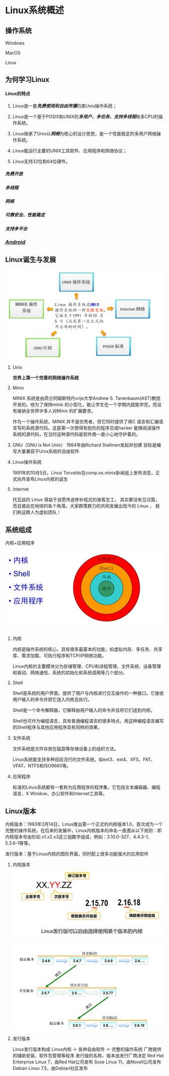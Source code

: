 # Linux系统概述  

## 操作系统

Windows

MacOS

Linux

## 为何学习Linux

#### Linux的特点

1. Linux是一套***免费使用和自由传播***的类Unix操作系统；

2. Linux是一个基于POSIX和UNIX的***多用户、多任务、支持多线程***和多CPU的操作系统。

3. Linux继承了Unix以***网络***为核心的设计思想，是一个性能稳定的多用户网络操作系统。

4. Linux能运行主要的UNIX工具软件、应用程序和网络协议；

5. Linux支持32位和64位硬件。

##### 免费开放

##### 多线程

##### 网络

##### 可靠安全、性能稳定

##### 支持多平台

### ***<u>Android</u>***

## Linux诞生与发展

![parts](./Overview/parts.png)

1. Unix

   **世界上第一个完善的网络操作系统**

2. Minix

   MINIX 系统是由荷兰阿姆斯特丹vrije大学Andrew S. Tanenbaum(AST)教授开发的。他为了保持minix 的小型化，能让学生在一个学期内就能学完，而没有接纳全世界许多人对Minix 的扩展要求。

   作为一个操作系统，MINIX 并不是优秀者，但它同时提供了用C 语言和汇编语言写的系统源代码。这是第一次使得有抱负的程序员或hacker 能够阅读操作系统的源代码，在当时这种源代码是软件商一直小心地守护着的。

3. GNU（GNU is Not Unix） 
   1984年由Richard Stallman发起并创建
   目标是编写大量兼容于Unix系统的自由软件

4. Linux操作系统

   1991年的10月5日，Linus Torvalds在comp.os.minix新闻组上发布消息，正式向外宣布Linux内核的诞生

5. Internet

   托瓦兹的 Linux 得益于自愿传送修补程式的骇客志工， 其实都没有见过面，而且彼此在地球的各个角落，大家群策群力的共同发展出现今的 Linux ， 我们称这群人为虚拟团队！

## 系统组成

内核+应用程序

![linux](./Overview/linux.png)

1. 内核

   内核是操作系统的核心，具有很多最基本的功能，如虚拟内存、多任务、共享库、需求加载、可执行程序和TCP/IP网络功能。

   Linux内核的主要模块分为存储管理、CPU和进程管理、文件系统、设备管理和驱动、网络通信、系统的初始化和系统调用等几个部分。

2. Shell

   Shell是系统的用户界面，提供了用户与内核进行交互操作的一种接口。它接收用户输入的命令并把它送入内核去执行。

   Shell是一个命令解释器，它解释由用户输入的命令并且将它们送到内核。

   Shell也可作为编程语言，具有普通编程语言的很多特点，用这种编程语言编写的Shell程序与其他应用程序具有同样的效果。 

3. 文件系统

   文件系统是文件存放在磁盘等存储设备上的组织方法。

    Linux系统能支持多种目前流行的文件系统，如ext3、ext4、XFS、FAT、VFAT、NTFS和ISO9660等。 

4. 应用程序

   标准的Linux系统都有一套称为应用程序的程序集，它包括文本编辑器、编程语言、X Window、办公软件和Internet工具等。 

## Linux版本

内核版本：1993年3月14日，Linux推出第一个正式的内核版本1.0，首次成为一个完整的操作系统，在后来的发展中，Linux内核版本的命名一直遵从以下规则：即内核版本号由形如 x1.x2.x3这三组数字组成，例如：3.10.0-327、4.4.3-1、5.3.6-1等等。

发行版本：基于Linux内核的图形界面，同时配上很多功能强大的应用软件

1. 内核版本

   ![kernel](./Overview/kernel.png)

   ![process](./Overview/process.png)

2. 发行版本

   Linux发行版本构成
   Linux内核 ＋ 各种自由软件 ＝ 完整的操作系统
   厂商提供的辅助安装、软件包管理等程序
   发行版的名称、版本由发行厂商决定
   Red Hat Enterprise Linux 7，由Red Hat公司发布
   Suse Linux 11，由Novell公司发布
   Debian Linux 7.5，由Debian社区发布

